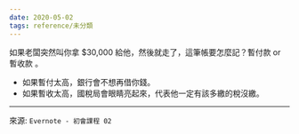 ```yaml
---
date: 2020-05-02
tags: reference/未分類
---
```


如果老闆突然叫你拿 $30,000 給他，然後就走了，這筆帳要怎麼記？暫付款 or 暫收款 。

- 如果暫付太高，銀行會不想再借你錢。
- 如果暫收太高，國稅局會眼睛亮起來，代表他一定有該多繳的稅沒繳。

---
來源: `Evernote - 初會課程 02`